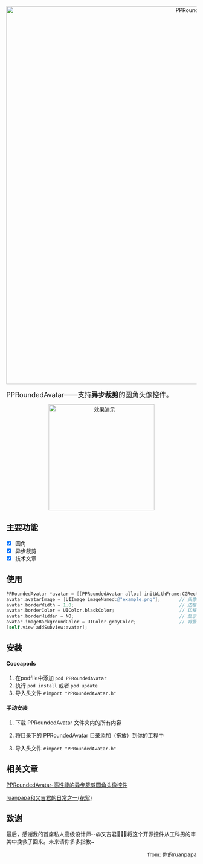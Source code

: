 <div style="text-align:center" markdown="1">
<img src="https://github.com/VernonVan/PPRoundedAvatar/raw/master/images/banner.png" width = 1000 alt="PPRoundedAvatar"/>
</div>

<font size = 4>PPRoundedAvatar——支持**异步裁剪**的圆角头像控件。  </font>
<div align=center> 
<img src="https://github.com/VernonVan/PPRoundedAvatar/raw/master/images/show.jpeg"  width=280  alt="效果演示"/>
</div>

## 主要功能
- [x] 圆角
- [x] 异步裁剪
- [x] 技术文章

## 使用

```objective-c
PPRoundedAvatar *avatar = [[PPRoundedAvatar alloc] initWithFrame:CGRectMake(0, 0, 100, 100)];
avatar.avatarImage = [UIImage imageNamed:@"example.png"];       // 头像图片
avatar.borderWidth = 1.0;                                       // 边框宽度
avatar.borderColor = UIColor.blackColor;                        // 边框颜色
avatar.borderHidden = NO;                                       // 显示边框
avatar.imageBackgroundColor = UIColor.grayColor;                // 背景颜色
[self.view addSubview:avatar];
```

## 安装
#### Cocoapods
1. 在podfile中添加 ```pod PPRoundedAvatar```
 2. 执行 ```pod install``` 或者 ```pod update```
2. 导入头文件 ```#import "PPRoundedAvatar.h"```  

#### 手动安装

1. 下载 PPRoundedAvatar 文件夹内的所有内容

2. 将目录下的 PPRoundedAvatar 目录添加（拖放）到你的工程中

3. 导入头文件 ```#import "PPRoundedAvatar.h"``` 

## 相关文章
[PPRoundedAvatar-高性能的异步裁剪圆角头像控件](https://vernonvan.github.io/2017/04/01/PPRoundedAvatar-%E9%AB%98%E6%80%A7%E8%83%BD%E7%9A%84%E5%BC%82%E6%AD%A5%E8%A3%81%E5%89%AA%E5%9C%86%E8%A7%92%E5%A4%B4%E5%83%8F%E6%8E%A7%E4%BB%B6/)

[ruanpapa和又吉君的日常之一(花絮)](https://vernonvan.github.io/2017/04/01/ruanpapa%E5%92%8C%E5%8F%88%E5%90%89%E5%90%9B%E7%9A%84%E6%97%A5%E5%B8%B8%E4%B9%8B%E4%B8%80/)

## 致谢
最后，感谢我的首席私人高级设计师--@又吉君🍻🍻🍻将这个开源控件从工科男的审美中挽救了回来。未来请你多多指教~
<p align="right">from: 你的ruanpapa</p>

   ​

   ​

   ​

   ​